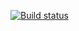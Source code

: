 [![Build status](https://ci.appveyor.com/api/projects/status/i9kv3sivb2ixiy9i?svg=true)](https://ci.appveyor.com/project/YuliaPtitca/postman)
